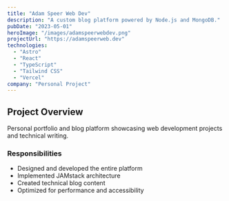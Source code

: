 ```yaml
---
title: "Adam Speer Web Dev"
description: "A custom blog platform powered by Node.js and MongoDB."
pubDate: "2023-05-01"
heroImage: "/images/adamspeerwebdev.png"
projectUrl: "https://adamspeerweb.dev"
technologies: 
  - "Astro"
  - "React"
  - "TypeScript"
  - "Tailwind CSS"
  - "Vercel"
company: "Personal Project"
---
```


## Project Overview

Personal portfolio and blog platform showcasing web development projects and technical writing.

### Responsibilities

- Designed and developed the entire platform
- Implemented JAMstack architecture
- Created technical blog content
- Optimized for performance and accessibility 